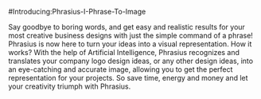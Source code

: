 #Introducing:Phrasius-I-Phrase-To-Image

Say goodbye to boring words, and get easy and realistic results for your most creative business designs with just the simple command of a phrase! Phrasius is now here to turn your ideas into a visual representation. How it works? With the help of Artificial Intelligence, Phrasius recognizes and translates your company logo design ideas, or any other design ideas, into an eye-catching and accurate image, allowing you to get the perfect representation for your projects. So save time, energy and money and let your creativity triumph with Phrasius.

